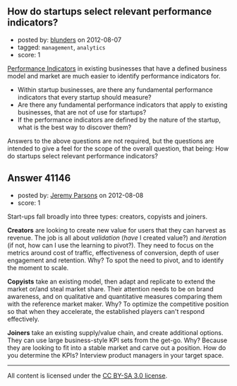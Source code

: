 ## How do startups select relevant performance indicators?

- posted by: [blunders](https://stackexchange.com/users/-1/4764-blunders) on 2012-08-07
- tagged: `management`, `analytics`
- score: 1

[Performance Indicators][1] in existing businesses that have a defined business model and market are much easier to identify performance indicators for. 

 - Within startup businesses, are there any fundamental performance indicators that every startup should measure? 
 - Are there any fundamental performance indicators that apply to existing businesses, that are not of use for startups?
 - If the performance indicators are defined by the nature of the startup, what is the best way to discover them? 

Answers to the above questions are not required, but the questions are intended to give a feel for the scope of the overall question, that being: How do startups select relevant performance indicators?

  [1]: http://en.wikipedia.org/wiki/Performance_indicator


## Answer 41146

- posted by: [Jeremy Parsons](https://stackexchange.com/users/-1/4291-jeremy-parsons) on 2012-08-08
- score: 1

Start-ups fall broadly into three types: creators, copyists and joiners.

**Creators** are looking to create new value for users that they can harvest as revenue. The job is all about *validation* (*have* I created value?) and *iteration* (if not, how can I use the learning to pivot?). They need to focus on the metrics around cost of traffic, effectiveness of conversion, depth of user engagement and retention. Why? To spot the need to pivot, and to identify the moment to scale.

**Copyists** take an existing model, then adapt and replicate to extend the market or/and steal market share. Their attention needs to be on brand awareness, and on qualitative and quantitative measures comparing them with the reference market maker. Why? To optimize the competitive position so that when they accelerate, the established players can't respond effectively.

**Joiners** take an existing supply/value chain, and create additional options. They can use large business-style KPI sets from the get-go. Why? Because they are looking to fit into a stable market and carve out a position. How do you determine the KPIs? Interview product managers in your target space.



---

All content is licensed under the [CC BY-SA 3.0 license](https://creativecommons.org/licenses/by-sa/3.0/).

